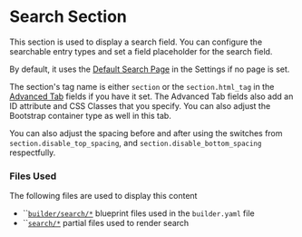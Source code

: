 # Search Section

This section is used to display a search field. You can configure the searchable entry types and set a field placeholder for the search field.&#x20;

By default, it uses the [Default Search Page](../../settings.md#search-tab) in the Settings if no page is set.&#x20;

The section's tag name is either `section` or the `section.html_tag` in the [Advanced Tab](section/advanced-tab.md) fields if you have it set. The Advanced Tab fields also add an ID attribute and CSS Classes that you specify. You can also adjust the Bootstrap container type as well in this tab.&#x20;

You can also adjust the spacing before and after using the switches from `section.disable_top_spacing`, and `section.disable_bottom_spacing` respectfully.&#x20;

### Files Used

The following files are used to display this content

* ``[`builder/search/*`](https://github.com/artistro08/tailor-starter/tree/main/seeds/blueprints/content/mixins/builder/search) blueprint files used in the `builder.yaml` file
* ``[`search/*`](https://github.com/artistro08/tailor-starter/tree/main/partials/search) partial files used to render search&#x20;
